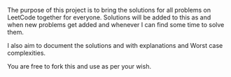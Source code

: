 The purpose of this project is to bring the solutions for all problems on LeetCode together for everyone.
Solutions will be added to this as and when new problems get added and whenever I can find some time to 
solve them.

I also aim to document the solutions and with explanations and Worst case complexities.

You are free to fork this and use as per your wish. 